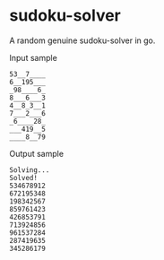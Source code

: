 # sudoku-solver

A random genuine sudoku-solver in go.

Input sample
```text
53__7____
6__195___
_98____6_
8___6___3
4__8_3__1
7___2___6
_6____28_
___419__5
____8__79
```

Output sample
```text
Solving...
Solved!
534678912
672195348
198342567
859761423
426853791
713924856
961537284
287419635
345286179
```
